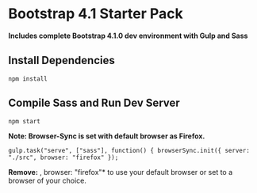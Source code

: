 # Bootstrap 4.1 Starter Pack

**Includes complete Bootstrap 4.1.0 dev environment with Gulp and Sass**

## Install Dependencies

`npm install`
## Compile Sass and Run Dev Server

`npm start`


**Note: Browser-Sync is set with default browser as Firefox.**

`gulp.task("serve", ["sass"], function() {
	browserSync.init({
		server: "./src",
		browser: "firefox"
	});`

  **Remove:**  , browser: "firefox"* to use your default browser or set to a browser of your choice.